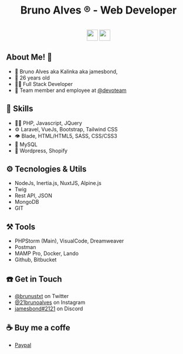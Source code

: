 <h1 align="center">
    Bruno Alves ® - Web Developer
  <!-- <img src="https://raw.githubusercontent.com/brunoalves21/brunoalves21/master/images/logo/brunoalves.gif" alt="Bruno Alves aka Kalinka" /> -->
</h1>
<div align="center" style="display:inline_block"><br>
    <img width="30" src="https://cdn.jsdelivr.net/gh/devicons/devicon/icons/html5/html5-original.svg" />
    <img width="30" src="https://cdn.jsdelivr.net/gh/devicons/devicon/icons/css3/css3-original.svg" />
</div>


## About Me! 👋

- 🤖 Bruno Alves aka Kalinka aka jamesbond, 
- 👨 26 years old
- ‍👨‍💻 Full Stack Developer
- 👥 Team member and employee at [@devoteam](https://www.devoteam.com/)

## 🥷 Skills
- 👨‍💻 PHP, Javascript, JQuery
- ⚙️ Laravel, VueJs, Bootstrap, Tailwind CSS
- 👁️ Blade, HTML/HTML5, SASS, CSS/CSS3
- 💽 MySQL
- 👜 Wordpress, Shopify

## ⚙️ Tecnologies & Utils
- NodeJs, Inertia.js, NuxtJS, Alpine.js
- Twig
- Rest API, JSON
- MongoDB
- GIT

## ⚒️ Tools 
- PHPStorm (Main), VisualCode, Dreamweaver
- Postman
- MAMP Pro, Docker, Lando
- Github, Bitbucket


## ☎️ Get in Touch
- [@brunustxt](https://twitter.com/brunustxt) on Twitter
- [@21brunoalves](https://twitter.com/instagram) on Instagram
- [jamesbond#2121](./) on Discord

## ☕ Buy me a coffe
- [Paypal](https://www.paypal.com/paypalme/21brunoalves)



<!--
**brunoalves21/brunoalves21** is a ✨ _special_ ✨ repository because its `README.md` (this file) appears on your GitHub profile.

Here are some ideas to get you started:

- 🔭 I’m currently working on ...
- 🌱 I’m currently learning ...
- 👯 I’m looking to collaborate on ...
- 🤔 I’m looking for help with ...
- 💬 Ask me about ...
- 📫 How to reach me: ...
- 😄 Pronouns: ...
- ⚡ Fun fact: ...
-->
